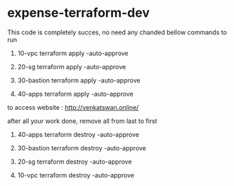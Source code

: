 # expense-terraform-dev
This code is completely succes, no need any chanded
bellow commands to run
1. 10-vpc
terraform apply -auto-approve

2. 20-sg
terraform apply -auto-approve

3. 30-bastion
terraform apply -auto-approve

4. 40-apps
terraform apply -auto-approve

to access website : http://venkatswan.online/

after all your work done, remove all from last to first

1. 40-apps
terraform destroy -auto-approve

2. 30-bastion
terraform destroy -auto-approve

3. 20-sg
terraform destroy -auto-approve

4. 10-vpc
terraform destroy -auto-approve